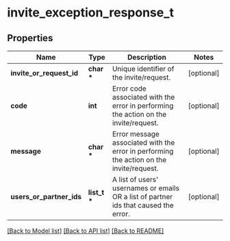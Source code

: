 # invite_exception_response_t

## Properties
Name | Type | Description | Notes
------------ | ------------- | ------------- | -------------
**invite_or_request_id** | **char \*** | Unique identifier of the invite/request. | [optional] 
**code** | **int** | Error code associated with the error in performing the action on the invite/request. | [optional] 
**message** | **char \*** | Error message associated with the error in performing the action on the invite/request. | [optional] 
**users_or_partner_ids** | **list_t \*** | A list of users&#39; usernames or emails OR a list of partner ids that caused the error. | [optional] 

[[Back to Model list]](../README.md#documentation-for-models) [[Back to API list]](../README.md#documentation-for-api-endpoints) [[Back to README]](../README.md)


